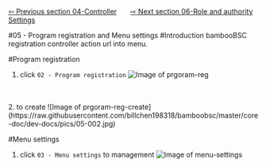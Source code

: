 <a href="https://github.com/billchen198318/bamboobsc/blob/master/core-doc/dev-docs/04-ControllerAction.md">⇦ Previous section 04-Controller</a>
&nbsp;&nbsp;&nbsp;&nbsp;&nbsp;
<a href="https://github.com/billchen198318/bamboobsc/blob/master/core-doc/dev-docs/06-RoleAndAuthoritySettings.md">⇨ Next section 06-Role and authority Settings</a>


#05 - Program registration and Menu settings
#Introduction
bambooBSC registration controller action url into menu.<br>


#Program registration

1. click `02 - Program registration`
![Image of prgoram-reg](https://raw.githubusercontent.com/billchen198318/bamboobsc/master/core-doc/dev-docs/pics/05-001.jpg)
<br/>
<br/>
2. to create
![Image of prgoram-reg-create](https://raw.githubusercontent.com/billchen198318/bamboobsc/master/core-doc/dev-docs/pics/05-002.jpg)

#Menu settings

1. click `03 - Menu settings` to management
![Image of menu-settings](https://raw.githubusercontent.com/billchen198318/bamboobsc/master/core-doc/dev-docs/pics/05-003.jpg)
